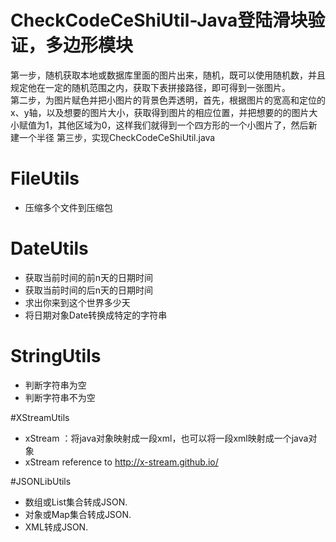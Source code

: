 # CheckCodeCeShiUtil-Java登陆滑块验证，多边形模块
第一步，随机获取本地或数据库里面的图片出来，随机，既可以使用随机数，并且规定他在一定的随机范围之内，获取下表拼接路径，即可得到一张图片。	
第二步，为图片赋色并把小图片的背景色弄透明，首先，根据图片的宽高和定位的x、y轴，以及想要的图片大小，获取得到图片的相应位置，并把想要的的图片大小赋值为1，其他区域为0，这样我们就得到一个四方形的一个小图片了，然后新建一个半径
第三步，实现CheckCodeCeShiUtil.java

# FileUtils
- 压缩多个文件到压缩包

# DateUtils
- 获取当前时间的前n天的日期时间
- 获取当前时间的后n天的日期时间
- 求出你来到这个世界多少天
- 将日期对象Date转换成特定的字符串

# StringUtils
- 判断字符串为空
- 判断字符串不为空

#XStreamUtils
- xStream ：将java对象映射成一段xml，也可以将一段xml映射成一个java对象
- xStream reference to  http://x-stream.github.io/

#JSONLibUtils
- 数组或List集合转成JSON.
- 对象或Map集合转成JSON.
- XML转成JSON.
